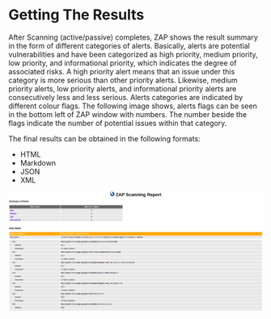 <a name="results"></a>Getting The Results
=========================================

After Scanning (active/passive) completes, ZAP shows the result summary in the form of different categories of alerts. Basically, alerts 
are potential vulnerabilities and have been categorized as high priority, medium priority, low priority, and informational 
priority, which indicates the degree of associated risks. A high priority alert means that an issue under this category 
is more serious than other priority alerts. Likewise, medium priority alerts, low priority alerts, and informational priority 
alerts are consecutively less and less serious. Alerts categories are indicated by different colour flags. The following image shows, 
alerts flags can be seen in the bottom left of ZAP window with numbers. The number beside the flags indicate the number 
of potential issues within that category. 

The final results can be obtained in the following formats:

* HTML
* Markdown
* JSON
* XML

![html report](../images/report_html.png)


